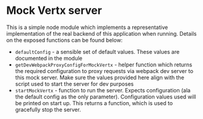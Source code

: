 # Mock Vertx server

This is a simple node module which implements a representative implementation
of the real backend of this application when running. Details on the exposed
functions can be found below:

- `defaultConfig` - a sensible set of default values. These values are 
documented in the module
- `getDevWebpackProxyConfigForMockVertx` - helper function which returns the 
required configuration to proxy requests via webpack dev server to this mock
server. Make sure the values provided here align with the script used to start
the server for dev purposes
- `startMockVertx` - function to run the server. Expects configuration (ala the
default config as the only parameter). Configuration values used will be printed
on start up. This returns a function, which is used to gracefully stop the 
server. 